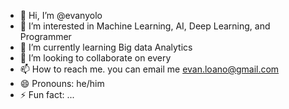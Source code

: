 - 👋 Hi, I’m @evanyolo
- 👀 I’m interested in Machine Learning, AI, Deep Learning, and Programmer
- 🌱 I’m currently learning Big data Analytics
- 💞️ I’m looking to collaborate on every
- 📫 How to reach me. you can email me evan.loano@gmail.com  
- 😄 Pronouns: he/him
- ⚡ Fun fact: ...

<!---
evanyolo/evanyolo is a ✨ special ✨ repository because its `README.md` (this file) appears on your GitHub profile.
You can click the Preview link to take a look at your changes.
--->
